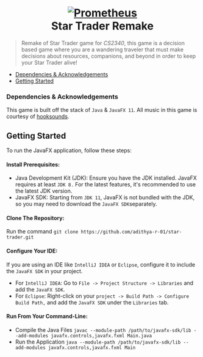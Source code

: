 <h1 align="center" style="border-bottom: none">
    <a href="https://prometheus.io" target="_blank"><img alt="Prometheus" src="./.assets/heading-image.svg"></a><br>Star Trader Remake
</h1>

> Remake of Star Trader game for _CS2340_, this game is a decision based game where you are a wandering traveler that must make decisions about resources, companions, and beyond in order to keep your Star Trader alive!

- [Dependencies & Acknowledgements](https://github.com/adithya-r-01/star-trader/tree/main?tab=readme-ov-file#dependencies-&-acknowledgements)
- [Getting Started](https://github.com/adithya-r-01/star-trader/tree/main?tab=readme-ov-file#getting-started)

### Dependencies & Acknowledgements

 This game is built off the stack of `Java` & `JavaFX 11`. All music in this game is courtesy of [hooksounds](https://www.hooksounds.com/). 

## Getting Started

To run the JavaFX application, follow these steps:

#### Install Prerequisites: 

- Java Development Kit (JDK): Ensure you have the JDK installed. JavaFX requires at least `JDK 8.` For the latest features, it's recommended to use the latest JDK version.
- JavaFX SDK: Starting from `JDK 11`, JavaFX is not bundled with the JDK, so you may need to download the `JavaFX SDK`separately.

#### Clone The Repository:

Run the command `git clone https://github.com/adithya-r-01/star-trader.git`

#### Configure Your IDE:

If you are using an IDE like `IntelliJ IDEA` or `Eclipse`, configure it to include the `JavaFX SDK` in your project.

- For `IntelliJ IDEA`: Go to `File -> Project Structure -> Libraries` and add the `JavaFX SDK`.
- For `Eclipse`: Right-click on your `project -> Build Path -> Configure Build Path,` and add the `JavaFX SDK` under the `Libraries` tab.

#### Run From Your Command-Line:

- Compile the Java Files `javac --module-path /path/to/javafx-sdk/lib --add-modules javafx.controls,javafx.fxml Main.java`
- Run the Application `java --module-path /path/to/javafx-sdk/lib --add-modules javafx.controls,javafx.fxml Main`
